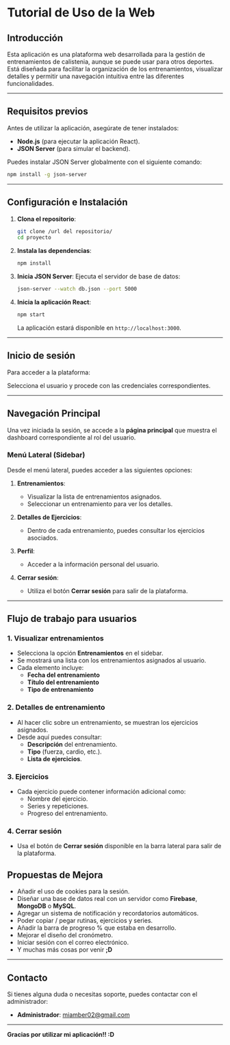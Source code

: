 # **Tutorial de Uso de la Web**

## **Introducción**
Esta aplicación es una plataforma web desarrollada para la gestión de entrenamientos de calistenia, aunque se puede usar para otros deportes. Está diseñada para facilitar la organización de los  entrenamientos, visualizar detalles y permitir una navegación intuitiva entre las diferentes funcionalidades.

---

## **Requisitos previos**
Antes de utilizar la aplicación, asegúrate de tener instalados:

- **Node.js** (para ejecutar la aplicación React).
- **JSON Server** (para simular el backend).

Puedes instalar JSON Server globalmente con el siguiente comando:
```bash
npm install -g json-server
```

---

## **Configuración e Instalación**

1. **Clona el repositorio**:
   ```bash
   git clone /url del repositorio/
   cd proyecto
   ```
2. **Instala las dependencias**:
   ```bash
   npm install
   ```
3. **Inicia JSON Server**:
   Ejecuta el servidor de base de datos:
   ```bash
   json-server --watch db.json --port 5000
   ```
4. **Inicia la aplicación React**:
   ```bash
   npm start
   ```
   La aplicación estará disponible en `http://localhost:3000`.

---

## **Inicio de sesión**
Para acceder a la plataforma:

Selecciona el usuario y procede con las credenciales correspondientes.

---

## **Navegación Principal**
Una vez iniciada la sesión, se accede a la **página principal** que muestra el dashboard correspondiente al rol del usuario.

### **Menú Lateral (Sidebar)**
Desde el menú lateral, puedes acceder a las siguientes opciones:

1. **Entrenamientos**: 
   - Visualizar la lista de entrenamientos asignados.
   - Seleccionar un entrenamiento para ver los detalles.

2. **Detalles de Ejercicios**:
   - Dentro de cada entrenamiento, puedes consultar los ejercicios asociados.

3. **Perfil**:
   - Acceder a la información personal del usuario.

4. **Cerrar sesión**:
   - Utiliza el botón **Cerrar sesión** para salir de la plataforma.

---

## **Flujo de trabajo para usuarios**

### **1. Visualizar entrenamientos**
- Selecciona la opción **Entrenamientos** en el sidebar.
- Se mostrará una lista con los entrenamientos asignados al usuario.
- Cada elemento incluye:
  - **Fecha del entrenamiento**
  - **Título del entrenamiento**
  - **Tipo de entrenamiento**

### **2. Detalles de entrenamiento**
- Al hacer clic sobre un entrenamiento, se muestran los ejercicios asignados.
- Desde aquí puedes consultar:
  - **Descripción** del entrenamiento.
  - **Tipo** (fuerza, cardio, etc.).
  - **Lista de ejercicios**.

### **3. Ejercicios**
- Cada ejercicio puede contener información adicional como:
  - Nombre del ejercicio.
  - Series y repeticiones.
  - Progreso del entrenamiento.

### **4. Cerrar sesión**
- Usa el botón de **Cerrar sesión** disponible en la barra lateral para salir de la plataforma.

## **Propuestas de Mejora**

- Añadir el uso de cookies para la sesión.
- Diseñar una base de datos real con un servidor como **Firebase**, **MongoDB** o **MySQL**.
- Agregar un sistema de notificación y recordatorios automáticos.
- Poder copiar / pegar rutinas, ejercicios y series.
- Añadir la barra de progreso % que estaba en desarrollo.
- Mejorar el diseño del cronómetro.
- Iniciar sesión con el correo electrónico.
- Y muchas más cosas por venir **;D**

---

## **Contacto**
Si tienes alguna duda o necesitas soporte, puedes contactar con el administrador:

- **Administrador**: miamber02@gmail.com

---

**Gracias por utilizar mi aplicación!! :D**
